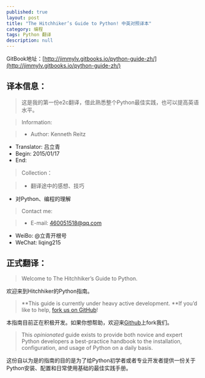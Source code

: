 ```yaml
---
published: true
layout: post
title: "The Hitchhiker’s Guide to Python! 中英对照译本"
category: 编程
tags: Python 翻译
description: null
---
```


GitBook地址：[http://jimmylv.gitbooks.io/python-guide-zh/](http://jimmylv.gitbooks.io/python-guide-zh/)

## 译本信息：

> 这是我的第一份e2c翻译，借此熟悉整个Python最佳实践，也可以提高英语水平。

> Information:

> - Author: Kenneth Reitz
- Translator: 吕立青
- Begin: 2015/01/17
- End:

> Collection：

> - 翻译途中的感想、技巧
- 对Python、编程的理解

> Contact me:

> - E-mail: 460051518@qq.com
- WeiBo: @立青开根号
- WeChat: liqing215

## 正式翻译：

> Welcome to The Hitchhiker’s Guide to Python.

欢迎来到Hitchhiker的Python指南。

> **This guide is currently under heavy active development. **If you’d like to help, [fork us on GitHub](https://github.com/kennethreitz/python-guide)!

本指南目前正在积极开发。如果你想帮助，欢迎来[Github](https://github.com/kennethreitz/python-guide)上fork我们。

> This *opinionated* guide exists to provide both novice and expert Python developers a best-practice handbook to the installation, configuration, and usage of Python on a daily basis.

这份自以为是的指南的目的是为了给Python初学者或者专业开发者提供一份关于Python安装、配置和日常使用基础的最佳实践手册。